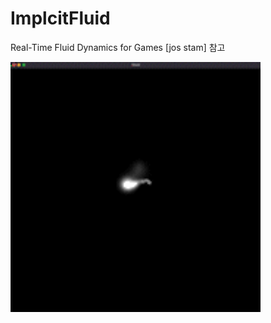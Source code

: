 # ImplcitFluid

 Real-Time Fluid Dynamics for Games [jos stam] 참고
 
 
<img src="https://github.com/jong1-choi/ImplcitFluid/blob/main/demo.gif" width="400" height="400">
